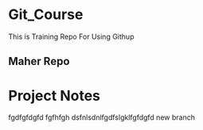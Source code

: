 # Git_Course
This is Training Repo For Using Githup

## Maher Repo
# Project Notes
fgdfgfdgfd
fgfhfgh
dsfnlsdnlfgdfslgklfgfdgfd
new branch
